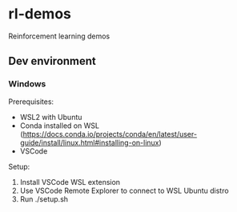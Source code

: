 # rl-demos
Reinforcement learning demos


## Dev environment
### Windows
Prerequisites:
- WSL2 with Ubuntu
- Conda installed on WSL (https://docs.conda.io/projects/conda/en/latest/user-guide/install/linux.html#installing-on-linux)
- VSCode

Setup:
1. Install VSCode WSL extension
2. Use VSCode Remote Explorer to connect to WSL Ubuntu distro
3. Run ./setup.sh